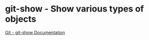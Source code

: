 # git-show - Show various types of objects

[Git - git-show Documentation](https://git-scm.com/docs/git-show)

